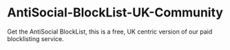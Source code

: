 # AntiSocial-BlockList-UK-Community
Get the AntiSocial BlockList, this is a free, UK centric version of our paid blocklisting service.
